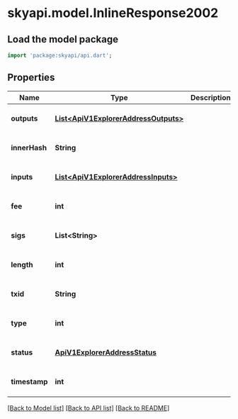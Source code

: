 # skyapi.model.InlineResponse2002

## Load the model package
```dart
import 'package:skyapi/api.dart';
```

## Properties
Name | Type | Description | Notes
------------ | ------------- | ------------- | -------------
**outputs** | [**List&lt;ApiV1ExplorerAddressOutputs&gt;**](ApiV1ExplorerAddressOutputs.md) |  | [optional] [default to []]
**innerHash** | **String** |  | [optional] [default to null]
**inputs** | [**List&lt;ApiV1ExplorerAddressInputs&gt;**](ApiV1ExplorerAddressInputs.md) |  | [optional] [default to []]
**fee** | **int** |  | [optional] [default to null]
**sigs** | **List&lt;String&gt;** |  | [optional] [default to []]
**length** | **int** |  | [optional] [default to null]
**txid** | **String** |  | [optional] [default to null]
**type** | **int** |  | [optional] [default to null]
**status** | [**ApiV1ExplorerAddressStatus**](ApiV1ExplorerAddressStatus.md) |  | [optional] [default to null]
**timestamp** | **int** |  | [optional] [default to null]

[[Back to Model list]](../README.md#documentation-for-models) [[Back to API list]](../README.md#documentation-for-api-endpoints) [[Back to README]](../README.md)


